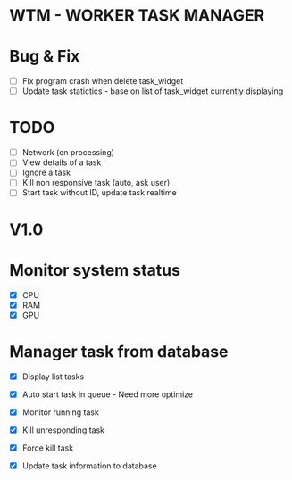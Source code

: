 # WTM - WORKER TASK MANAGER

# Bug & Fix
- [ ] Fix program crash when delete task_widget 
- [ ] Update task statictics -  base on list of task_widget currently displaying

# TODO
- [ ] Network (on processing)
- [ ] View details of a task
- [ ] Ignore a task
- [ ] Kill non responsive task (auto, ask user)
- [ ] Start task without ID, update task realtime
 
# V1.0
# Monitor system status
- [x] CPU
- [x] RAM
- [x] GPU

# Manager task from database
- [x] Display list tasks
- [x] Auto start task in queue - Need more optimize
- [x] Monitor running task
- [x] Kill unresponding task
- [x] Force kill task
- [x] Update task information to database

